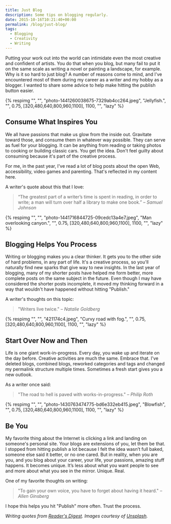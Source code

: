 ```yaml
---
title: Just Blog
description: Some tips on blogging regularly.
date: 2015-10-16T10:21:40+00:00
permalink: /blog/just-blog/
tags:
  - Blogging
  - Creativity
  - Writing
---
```


Putting your work out into the world can intimidate even the most creative and confident of artists. You do that when you blog, but many fail to put it on the same scale as writing a novel or painting a landscape, for example. Why is it so hard to just blog? A number of reasons come to mind, and I've encountered most of them during my career as a writer and my hobby as a blogger. I wanted to share some advice to help make hitting the publish button easier.

{% respimg "", "", "photo-1441260038675-7329ab4cc264.jpeg", "Jellyfish.", "", 0.75, [320,480,640,800,960,1100], 1100, "", "lazy" %}

## Consume What Inspires You

We all have passions that make us glow from the inside out. Gravitate toward those, and consume them in whatever way possible. They can serve as fuel for your blogging. It can be anything from reading or taking photos to cooking or building classic cars. You get the idea. Don't feel guilty about consuming because it's part of the creative process.

For me, in the past year, I've read a lot of blog posts about the open Web, accessibility, video games and parenting. That's reflected in my content here.

A writer's quote about this that I love:

> “The greatest part of a writer’s time is spent in reading, in order to write; a man will turn over half a library to make one book.”
> <cite>– Samuel Johnson</cite>

{% respimg "", "", "photo-1441716844725-09cedc13a4e7.jpeg", "Man overlooking canyon.", "", 0.75, [320,480,640,800,960,1100], 1100, "", "lazy" %}

## Blogging Helps You Process

Writing or blogging makes you a clear thinker. It gets you to the other side of hard problems, in any part of life. It's a creative process, so you'll naturally find new sparks that give way to new insights. In the last year of blogging, many of my shorter posts have helped me form better, more complete posts on the same subject in the future. Even though I may have considered the shorter posts incomplete, it moved my thinking forward in a way that wouldn't have happened without hitting "Publish."

A writer's thoughts on this topic:

> "Writers live twice."
> <cite>– Natalie Goldberg</cite>

{% respimg "", "", "421174c4.jpeg", "Curvy road with fog.", "", 0.75, [320,480,640,800,960,1100], 1100, "", "lazy" %}

## Start Over Now and Then

Life is one giant work-in-progress. Every day, you wake up and iterate on the day before. Creative activities are much the same. Embrace that. I've deleted blogs, combined blogs, reworked categories and tags and changed my permalink structure multiple times. Sometimes a fresh start gives you a new outlook.

As a writer once said:

> "The road to hell is paved with works-in-progress."
> <cite>– Philip Roth</cite>

{% respimg "", "", "photo-1430763474775-bd6e332eb415.jpeg", "Blowfish", "", 0.75, [320,480,640,800,960,1100], 1100, "", "lazy" %}

## Be You

My favorite thing about the Internet is clicking a link and landing on someone's personal site. Your blogs are extensions of you, let them be that. I stopped from hitting publish a lot because I felt the idea wasn’t full baked, someone else said it better, or no one cared. But in reality, when you are you, and you blog about your career, your life, your passions, amazing stuff happens. It becomes unique. It’s less about what you want people to see and more about what you see in the mirror. Unique. Real.

One of my favorite thoughts on writing:

> "To gain your own voice, you have to forget about having it heard."
> <cite>– Allen Ginsberg</cite>

I hope this helps you hit "Publish" more often. Trust the process.

_Writing quotes from [Reader's Digest](http://www.writersdigest.com/editor-blogs/there-are-no-rules/72-of-the-best-quotes-about-writing). Images courtesy of [Unsplash](https://unsplash.com/)._
